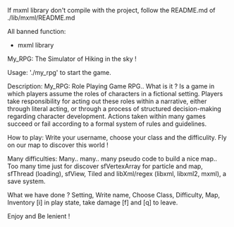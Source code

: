If mxml library don't compile with the project,
follow the README.md of ./lib/mxml/README.md

All banned function:
- mxml library

My_RPG: The Simulator of Hiking in the sky !

Usage:
    './my_rpg' to start the game.

Description:
    My_RPG: Role Playing Game
    RPG.. What is it ?
    Is a game in which players assume the roles of characters in a fictional
    setting. Players take responsibility for acting out these roles within a
    narrative, either through literal acting, or through a process of
    structured decision-making regarding character development.
    Actions taken within many games succeed or fail according to a formal
    system of rules and guidelines.

How to play:
    Write your username, choose your class and the difficulity.
    Fly on our map to discover this world !

Many difficulties:
    Many.. many.. many pseudo code to build a nice map..
    Too many time just for discover sfVertexArray for particle and map,
    sfThread (loading), sfView, Tiled and libXml/regex (libxml, libxml2, mxml),
    a save system.

What we have done ?
Setting, Write name, Choose Class, Difficulty, Map, Inventory [i] in play
state, take damage [f] and [q] to leave.

Enjoy and Be lenient !
